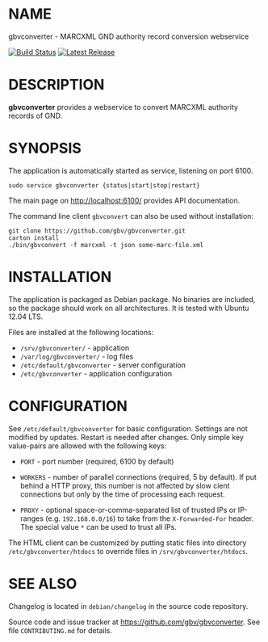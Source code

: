 # NAME

gbvconverter - MARCXML GND authority record conversion webservice

[![Build Status](https://travis-ci.org/gbv/gbvconverter.svg)](https://travis-ci.org/gbv/gbvconverter)
[![Latest Release](https://img.shields.io/github/release/gbv/gbvconverter.svg)](https://github.com/gbv/gbvconverter/releases)

# DESCRIPTION

**gbvconverter** provides a webservice to convert MARCXML authority records of GND.

# SYNOPSIS

The application is automatically started as service, listening on port 6100.

    sudo service gbvconverter {status|start|stop|restart}

The main page on <http://localhost:6100/> provides API documentation.

The command line client `gbvconvert` can also be used without installation:

    git clone https://github.com/gbv/gbvconverter.git
    carton install 
    ./bin/gbvconvert -f marcxml -t json some-marc-file.xml

# INSTALLATION

The application is packaged as Debian package. No binaries are included, so the
package should work on all architectures. It is tested with Ubuntu 12.04 LTS.

Files are installed at the following locations:

* `/srv/gbvconverter/` - application
* `/var/log/gbvconverter/` - log files
* `/etc/default/gbvconverter` - server configuration
* `/etc/gbvconverter` - application configuration

# CONFIGURATION

See `/etc/default/gbvconverter` for basic configuration. Settings are not modified
by updates. Restart is needed after changes. Only simple key value-pairs are
allowed with the following keys:

* `PORT` - port number (required, 6100 by default)

* `WORKERS` - number of parallel connections (required, 5 by default). If put 
   behind a HTTP proxy, this number is not affected by slow cient connections 
   but only by the time of processing each request.

* `PROXY` - optional space-or-comma-separated list of trusted IPs or IP-ranges
   (e.g. `192.168.0.0/16`) to take from the `X-Forwarded-For` header.
   The special value `*` can be used to trust all IPs.

The HTML client can be customized by putting static files into directory
`/etc/gbvconverter/htdocs` to override files in `/srv/gbvconverter/htdocs`.

# SEE ALSO

Changelog is located in `debian/changelog` in the source code repository.

Source code and issue tracker at <https://github.com/gbv/gbvconverter>. See
file `CONTRIBUTING.md` for details.
